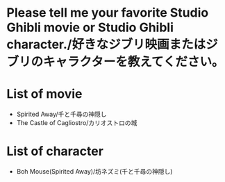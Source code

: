 # Please tell me your favorite Studio Ghibli movie or Studio Ghibli character./好きなジブリ映画またはジブリのキャラクターを教えてください。

# List of movie
- Spirited Away/千と千尋の神隠し
- The Castle of Cagliostro/カリオストロの城

# List of character
- Boh Mouse(Spirited Away)/坊ネズミ(千と千尋の神隠し)
